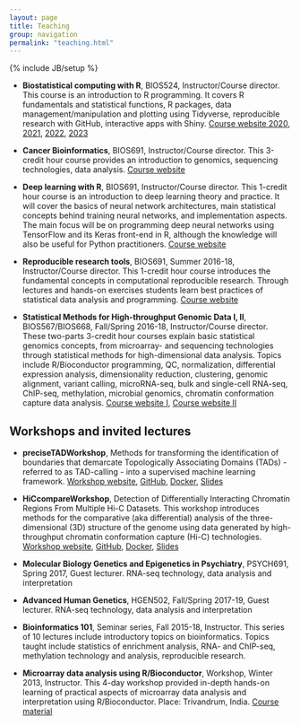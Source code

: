 ```yaml
---
layout: page
title: Teaching
group: navigation
permalink: "teaching.html"
---
```

{% include JB/setup %}

- **Biostatistical computing with R**, BIOS524, Instructor/Course director. This course is an introduction to R programming. It covers R fundamentals and statistical functions, R packages, data management/manipulation and plotting using Tidyverse, reproducible research with GitHub, interactive apps with Shiny. [Course website 2020](https://bios524-biostatistical-computing-r.netlify.app/), [2021](https://bios524-r-2021.netlify.app/), [2022](https://bios524-r-2022.netlify.app/), [2023](https://bios524-r-2023.netlify.app/)

- **Cancer Bioinformatics**, BIOS691, Instructor/Course director. This 3-credit hour course provides an introduction to genomics, sequencing technologies, data analysis. [Course website](https://bios691-cancer-bioinformatics.netlify.app/)

- **Deep learning with R**, BIOS691, Instructor/Course director. This 1-credit hour course is an introduction to deep learning theory and practice. It will cover the basics of neural network architectures, main statistical concepts behind training neural networks, and implementation aspects. The main focus will be on programming deep neural networks using TensorFlow and its Keras front-end in R, although the knowledge will also be useful for Python practitioners. [Course website](https://bios691-deep-learning-r.netlify.app/)

- **Reproducible research tools**, BIOS691, Summer 2016-18,	Instructor/Course director. This 1-credit hour course introduces the fundamental concepts in computational reproducible research. Through lectures and hands-on exercises students learn best practices of statistical data analysis and programming. [Course website](https://mdozmorov.github.io/BIOS691.2018/)

- **Statistical Methods for High-throughput Genomic Data I, II**,	BIOS567/BIOS668, Fall/Spring 2016-18,	Instructor/Course director. These two-parts 3-credit hour courses explain basic statistical genomics concepts, from microarray- and sequencing technologies through statistical methods for high-dimensional data analysis. Topics include R/Bioconductor programming, QC, normalization, differential expression analysis, dimensionality reduction, clustering, genomic alignment, variant calling, microRNA-seq, bulk and single-cell RNA-seq, ChIP-seq, methylation, microbial genomics, chromatin conformation capture data analysis. [Course website I](https://mdozmorov.github.io/BIOS567.2017/), [Course website II](https://mdozmorov.github.io/BIOS668.2018/)

## Workshops and invited lectures

- **preciseTADWorkshop**, Methods for transforming the identification of boundaries that demarcate Topologically Associating Domains (TADs) - referred to as TAD-calling - into a supervised machine learning framework. [Workshop website](https://dozmorovlab.github.io/preciseTADworkshop/), [GitHub](https://github.com/dozmorovlab/preciseTADworkshop), [Docker](https://hub.docker.com/r/stilianoudakis/precisetadworkshop), [Slides](https://stilianoudakis.github.io/slides_preciseTADworkshop/#1)

- **HiCcompareWorkshop**, Detection of Differentially Interacting Chromatin Regions From Multiple Hi-C Datasets. This workshop introduces methods for the comparative (aka differential) analysis of the three-dimensional (3D) structure of the genome using data generated by high-throughput chromatin conformation capture (Hi-C) technologies. [Workshop website](https://mdozmorov.github.io/HiCcompareWorkshop/), [GitHub](https://github.com/mdozmorov/HiCcompareWorkshop), [Docker](https://hub.docker.com/repository/docker/mdozmorov/hiccompareworkshop), [Slides](https://mdozmorov.github.io/Talk_HiCcompare/index.html)

- **Molecular Biology Genetics and Epigenetics in Psychiatry**,	PSYCH691, Spring 2017,	Guest lecturer. RNA-seq technology, data analysis and interpretation

- **Advanced Human Genetics**, HGEN502, Fall/Spring 2017-19,	Guest lecturer. RNA-seq technology, data analysis and interpretation

- **Bioinformatics 101**,	Seminar series, Fall 2015-18,	Instructor. This series of 10 lectures include introductory topics on bioinformatics. Topics taught include statistics of enrichment analysis, RNA- and ChIP-seq, methylation technology and analysis, reproducible research.

- **Microarray data analysis using R/Bioconductor**,	Workshop, Winter 2013,	Instructor. This 4-day workshop provided in-depth hands-on learning of practical aspects of microarray data analysis and interpretation using R/Bioconductor. Place: Trivandrum, India. [Course material](https://github.com/mdozmorov/ci-workshop)
